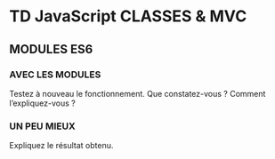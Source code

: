 # TD JavaScript CLASSES & MVC

## MODULES ES6
### AVEC LES MODULES
Testez à nouveau le fonctionnement. Que constatez-vous ? Comment l’expliquez-vous ?

### UN PEU MIEUX
Expliquez le résultat obtenu.

